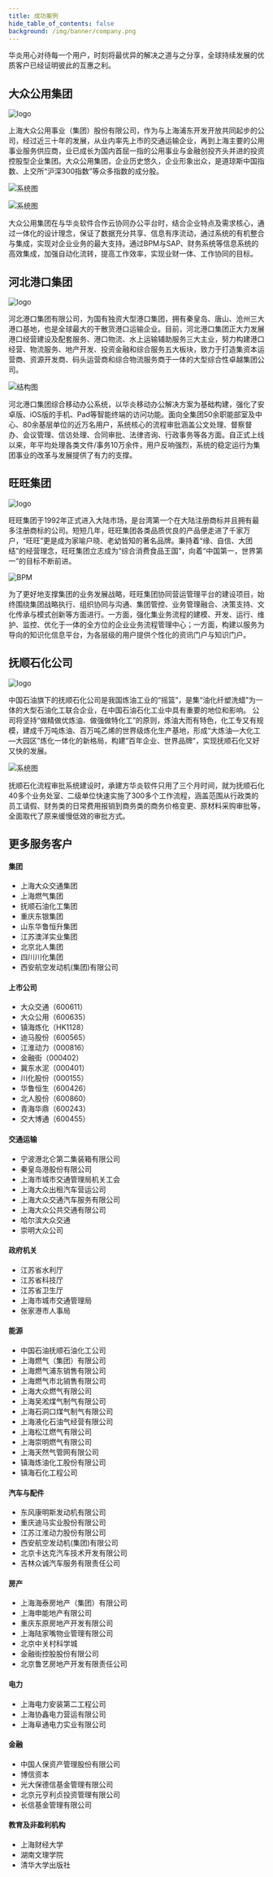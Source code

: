```yaml
---
title: 成功案例
hide_table_of_contents: false
background: /img/banner/company.png
---
```


华炎用心对待每一个用户，时刻将最优异的解决之道与之分享，全球持续发展的优质客户已经证明彼此的互惠之利。

## 大众公用集团

![logo](/assets/workflow/logo-dzug.png)

上海大众公用事业（集团）股份有限公司，作为与上海浦东开发开放共同起步的公司，经过近三十年的发展，从业内率先上市的交通运输企业，再到上海主要的公用事业服务供应商，业已成长为国内首屈一指的公用事业与金融创投齐头并进的投资控股型企业集团。大众公用集团，企业历史悠久，企业形象出众，是道琼斯中国指数、上交所“沪深300指数”等众多指数的成分股。

![系统图](/assets/workflow/login_dzug.png)

![系统图](/assets/workflow/frontpage_dzug.png)

大众公用集团在与华炎软件合作云协同办公平台时，结合企业特点及需求核心，通过一体化的设计理念，保证了数据充分共享、信息有序流动，通过系统的有机整合与集成，实现对企业业务的最大支持。通过BPM与SAP、财务系统等信息系统的高效集成，加强自动化流转，提高工作效率，实现业财一体、工作协同的目标。

## 河北港口集团

![logo](/assets/workflow/logo-qhd.png)

河北港口集团有限公司，为国有独资大型港口集团，拥有秦皇岛、唐山、沧州三大港口基地，也是全球最大的干散货港口运输企业。目前，河北港口集团正大力发展港口经营建设及配套服务、港口物流、水上运输辅助服务三大主业，努力构建港口经营、物流服务、地产开发、投资金融和综合服务五大板块，致力于打造集资本运营商、资源开发商、码头运营商和综合物流服务商于一体的大型综合性卓越集团公司。

![结构图](/assets/workflow/structure_qhd.png)

河北港口集团综合移动办公系统，以华炎移动办公解决方案为基础构建，强化了安卓版、iOS版的手机、Pad等智能终端的访问功能。面向全集团50余职能部室及中心、80余基层单位的近万名用户，系统核心的流程审批涵盖公文处理、督察督办、会议管理、信访处理、合同审批、法律咨询、行政事务等各方面。自正式上线以来，年平均处理各类文件/事务10万余件，用户反响强烈，系统的稳定运行为集团事业的改革与发展提供了有力的支撑。


## 旺旺集团

![logo](/assets/workflow/logo-wangwang.png)

旺旺集团于1992年正式进入大陆市场，是台湾第一个在大陆注册商标并且拥有最多注册商标的公司。短短几年，旺旺集团各类品质优良的产品便走进了千家万户，“旺旺”更是成为家喻户晓、老幼皆知的著名品牌。秉持着“缘、自信、大团结”的经营理念，旺旺集团立志成为“综合消费食品王国”，向着“中国第一，世界第一”的目标不断前进。

![BPM](/assets/workflow/wangwang_workflow.png)

为了更好地支撑集团的业务发展战略，旺旺集团协同营运管理平台的建设项目，始终围绕集团战略执行、组织协同与沟通、集团管控、业务管理融合、决策支持、文化传承与模式创新等方面进行。一方面，强化集业务流程的建模、开发、运行、维护、监控、优化于一体的全方位的企业业务流程管理中心；一方面，构建以服务为导向的知识化信息平台，为各层级的用户提供个性化的资讯门户与知识门户。

## 抚顺石化公司

![logo](/assets/workflow/logo-jlsh.png)

中国石油旗下的抚顺石化公司是我国炼油工业的“摇篮”，是集“油化纤塑洗蜡”为一体的大型石油化工联合企业，在中国石油石化工业中具有重要的地位和影响。 公司将坚持“做精做优炼油、做强做特化工”的原则，炼油大而有特色，化工专又有规模，建成千万吨炼油、百万吨乙烯的世界级炼化生产基地，形成“大炼油—大化工—大园区”炼化一体化的新格局，构建“百年企业、世界品牌”，实现抚顺石化又好又快的发展。

![系统图](/assets/workflow/frontpage_fssh.jpg)

抚顺石化流程审批系统建设时，承建方华炎软件只用了三个月时间，就为抚顺石化40多个业务处室、二级单位快速实施了300多个工作流程，涵盖范围从行政类的员工请假、财务类的日常费用报销到商务类的商务价格变更、原材料采购审批等，全面取代了原来缓慢低效的审批方式。

## 更多服务客户

<div className="flex items-start flex-wrap">
<div className="w-1/2 py-4">

#### 集团

- 上海大众交通集团
- 上海燃气集团
- 抚顺石油化工集团
- 重庆东银集团
- 山东华鲁恒升集团
- 江苏澳洋实业集团
- 北京北人集团
- 四川川化集团
- 西安航空发动机(集团)有限公司

</div>
<div className="w-1/2 py-4">

#### 上市公司

- 大众交通（600611）
- 大众公用（600635）
- 镇海炼化（HK1128）
- 迪马股份（600565）
- 江淮动力（000816）
- 金融街（000402）
- 冀东水泥（000401）
- 川化股份（000155）
- 华鲁恒生（600426）
- 北人股份（600860）
- 青海华鼎（600243）
- 交大博通（600455）

</div>
<div className="w-1/2 py-4">

#### 交通运输

- 宁波港北仑第二集装箱有限公司
- 秦皇岛港股份有限公司
- 上海市城市交通管理局机关工会
- 上海大众出租汽车营运公司
- 上海大众交通汽车服务有限公司
- 上海大众公共交通有限公司
- 哈尔滨大众交通
- 崇明大众公司

</div>
<div className="w-1/2 py-4">

#### 政府机关

- 江苏省水利厅
- 江苏省科技厅
- 江苏省卫生厅
- 上海市城市交通管理局
- 张家港市人事局

</div>
<div className="w-1/2 py-4">

#### 能源

- 中国石油抚顺石油化工公司
- 上海燃气（集团）有限公司
- 上海燃气浦东销售有限公司
- 上海燃气市北销售有限公司
- 上海大众燃气有限公司
- 上海吴淞煤气制气有限公司
- 上海石洞口煤气制气有限公司
- 上海液化石油气经营有限公司
- 上海松江燃气有限公司
- 上海崇明燃气有限公司
- 上海天然气管网有限公司
- 镇海炼油化工股份有限公司
- 镇海石化工程公司

</div>
<div className="w-1/2 py-4">

#### 汽车与配件

- 东风康明斯发动机有限公司
- 重庆迪马实业股份有限公司
- 江苏江淮动力股份有限公司
- 西安航空发动机(集团)有限公司
- 北京卡达克汽车技术开发有限公司
- 吉林众诚汽车服务有限责任公司

</div>
<div className="w-1/2 py-4">

#### 房产

- 上海海泰房地产（集团）有限公司
- 上海申能地产有限公司
- 重庆东原房地产开发有限公司
- 上海陆家嘴物业管理有限公司
- 北京中关村科学城
- 金融街控股股份有限公司
- 北京鲁艺房地产开发有限责任公司

</div>
<div className="w-1/2 py-4">

#### 电力

- 上海电力安装第二工程公司
- 上海协鑫电力营运有限公司
- 上海阜通电力实业有限公司

</div>
<div className="w-1/2 py-4">

#### 金融

- 中国人保资产管理股份有限公司
- 博信资本
- 光大保德信基金管理有限公司
- 北京元亨利贞投资管理有限公司
- 长信基金管理有限公司

</div>
<div className="w-1/2 py-4">

#### 教育及非盈利机构

- 上海财经大学
- 湖南文理学院
- 清华大学出版社

</div>
</div>